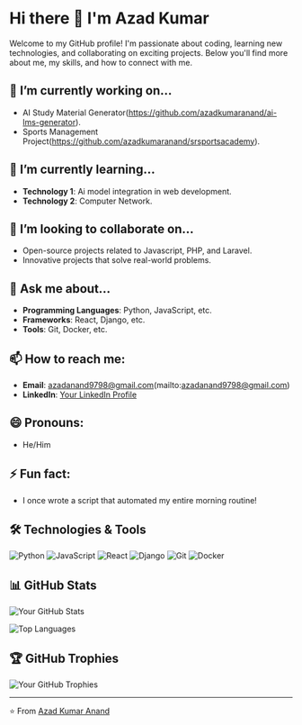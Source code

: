 # Hi there 👋 I'm Azad Kumar

Welcome to my GitHub profile! I'm passionate about coding, learning new technologies, and collaborating on exciting projects. Below you'll find more about me, my skills, and how to connect with me.

## 🔭 I’m currently working on...
- AI Study Material Generator(https://github.com/azadkumaranand/ai-lms-generator).
- Sports Management Project(https://github.com/azadkumaranand/srsportsacademy).

## 🌱 I’m currently learning...
- **Technology 1**: Ai model integration in web development.
- **Technology 2**: Computer Network.

## 👯 I’m looking to collaborate on...
- Open-source projects related to Javascript, PHP, and Laravel.
- Innovative projects that solve real-world problems.

## 💬 Ask me about...
- **Programming Languages**: Python, JavaScript, etc.
- **Frameworks**: React, Django, etc.
- **Tools**: Git, Docker, etc.

## 📫 How to reach me:
- **Email**: azadanand9798@gmail.com(mailto:azadanand9798@gmail.com)
- **LinkedIn**: [Your LinkedIn Profile](https://www.linkedin.com/in/azad-kumar-24aaba244/)

## 😄 Pronouns:
- He/Him

## ⚡ Fun fact:
- I once wrote a script that automated my entire morning routine!

## 🛠️ Technologies & Tools
![Python](https://img.shields.io/badge/-Python-3776AB?style=flat-square&logo=python&logoColor=white)
![JavaScript](https://img.shields.io/badge/-JavaScript-F7DF1E?style=flat-square&logo=javascript&logoColor=black)
![React](https://img.shields.io/badge/-React-61DAFB?style=flat-square&logo=react&logoColor=black)
![Django](https://img.shields.io/badge/-Django-092E20?style=flat-square&logo=django&logoColor=white)
![Git](https://img.shields.io/badge/-Git-F05032?style=flat-square&logo=git&logoColor=white)
![Docker](https://img.shields.io/badge/-Docker-2496ED?style=flat-square&logo=docker&logoColor=white)

## 📊 GitHub Stats
![Your GitHub Stats](https://github-readme-stats.vercel.app/api?username=azadkumaranand&show_icons=true&theme=radical)

![Top Languages](https://github-readme-stats.vercel.app/api/top-langs/?username=azadkumaranand&layout=compact&theme=radical)

## 🏆 GitHub Trophies
![Your GitHub Trophies](https://github-profile-trophy.vercel.app/?username=azadkumaranand&theme=radical)

---

⭐️ From [Azad Kumar Anand](https://github.com/azadkumaranand)
